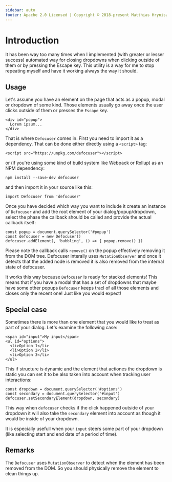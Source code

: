 ```yaml
---
sidebar: auto
footer: Apache 2.0 Licensed | Copyright © 2018-present Matthias Hryniszak
---
```


# Introduction

It has been way too many times when I implemented (with greater or lesser success) automated way
for closing dropdowns when clicking outside of them or by pressing the Escape key. This utility
is a way for me to stop repeating myself and have it working always the way it should.

## Usage

Let's assume you have an element on the page that acts as a popup, modal or dropdown of some kind.
Those elements usually go away once the user clicks outside of them or presses the `Escape` key.

```
<div id="popup">
  Lorem ipsum...
</div>

```

That is where `Defocuser` comes in. First you need to import it as a dependency. That can be done
either directly using a `<script>` tag:

```
<script src="https://unpkg.com/defocuser"></script>
```

or (if you're using some kind of build system like Webpack or Rollup) as an NPM dependency:

```
npm install --save-dev defocuser
```

and then import it in your source like this:

```
import Defocuser from 'defocuser'
```

Once you have decided which way you want to include it create an instance of `Defocuser` and add the root element of your dialog/popup/dropdown,
select the phase the callback should be called and provide the actual callback itself:

```
const popup = document.querySelector('#popup')
const defocuser = new Defocuser()
defocuser.addElement(, 'bubbling', () => { popup.remove() })
```

Please note the callback calls `remove()` on the popup effectively removing it from the DOM tree.
Defocuser interally uses `MutationObserver` and once it detects that the added node is removed
it is also removed from the internal state of defocuser.

It works this way because `Defocuser` is ready for stacked elements!
This means that if you have a modal that has a set of dropdowns that maybe have some other popups
`Defocuser` keeps tracl of all those elements and closes only the recent one! Just like you would expect!

## Special case

Sometimes there is more than one element that you would like to treat as part of your dialog.
Let's examine the following case:

```
<span id="input">My input</span>
<ul id="options">
  <li>Option 1</li>
  <li>Option 2</li>
  <li>Option 3</li>
</ul>
```

This if structure is dynamic and the element that actiones the dropdown is static you can set it to be
also taken into account when tracking user interactions:

```
const dropdown = document.querySelector('#options')
const secondary = document.querySelector('#input')
defocuser.setSecondaryElement(dropdown, secondary)
```

This way when `defocuser` checks if the click happened outside of your dropdown it will also take the `secondary` element into account
as though it would be inside of your dropdown.

It is especially usefull when your `input` steers some part of your dropdown (like selecting start and end date of a period of time).

## Remarks

The ```Defocuser``` uses ```MutationObserver``` to detect when the element has been removed from
the DOM. So you should physically remove the element to clean things up.
